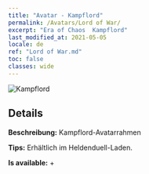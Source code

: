 ```yaml
---
title: "Avatar - Kampflord"
permalink: /Avatars/Lord of War/
excerpt: "Era of Chaos  Kampflord"
last_modified_at: 2021-05-05
locale: de
ref: "Lord of War.md"
toc: false
classes: wide
---
```

 ![Kampflord](/images/a/avatarFrame_9.png)

## Details

 **Beschreibung:** Kampflord-Avatarrahmen 

 **Tips:** Erhältlich im Heldenduell-Laden. 

 **Is available:**  + 

